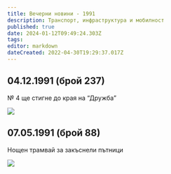 ```yaml
---
title: Вечерни новини - 1991
description: Транспорт, инфраструктура и мобилност
published: true
date: 2024-01-12T09:49:24.303Z
tags: 
editor: markdown
dateCreated: 2022-04-30T19:29:37.017Z
---
```


## 04.12.1991 (брой 237)
№ 4 ще стигне до края на “Дружба”


<img src="https://drive.google.com/uc?export=view&id=1rr_IwqLOXFWR3r9mVEaG7UTC7aYfe0lH">

## 07.05.1991 (брой 88)
Нощен трамвай за закъснели пътници


<img src="https://drive.google.com/uc?export=view&id=1Q-BW64OfRyGLq7AO4n69ZF8rmpm9Amac">